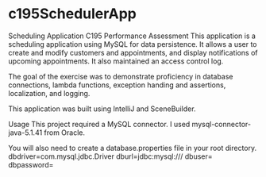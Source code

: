 # c195SchedulerApp
Scheduling Application
C195 Performance Assessment
This application is a scheduling application using MySQL for data persistence. It allows a user to create and modify customers and appointments, and display notifications of upcoming appointments. It also maintained an access control log.

The goal of the exercise was to demonstrate proficiency in database connections, lambda functions, exception handing and assertions, localization, and logging.

This application was built using IntelliJ and SceneBuilder.

Usage
This project required a MySQL connector. I used mysql-connector-java-5.1.41 from Oracle.

You will also need to create a database.properties file in your root directory.
dbdriver=com.mysql.jdbc.Driver
dburl=jdbc:mysql://<HOST>/<DATABASE>
dbuser=<USER>
dbpassword=<PASSWORD>
